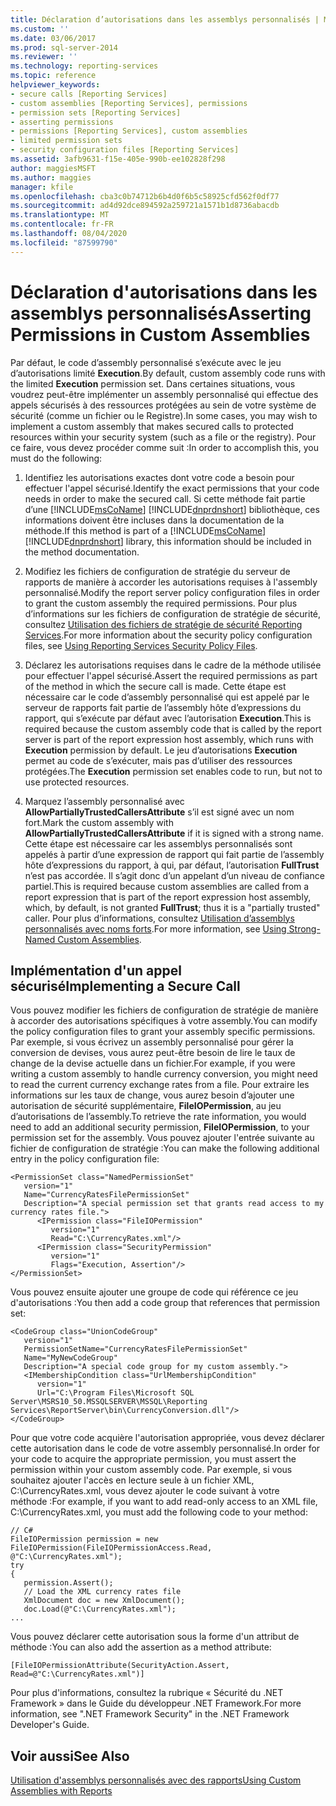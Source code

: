```yaml
---
title: Déclaration d’autorisations dans les assemblys personnalisés | Microsoft Docs
ms.custom: ''
ms.date: 03/06/2017
ms.prod: sql-server-2014
ms.reviewer: ''
ms.technology: reporting-services
ms.topic: reference
helpviewer_keywords:
- secure calls [Reporting Services]
- custom assemblies [Reporting Services], permissions
- permission sets [Reporting Services]
- asserting permissions
- permissions [Reporting Services], custom assemblies
- limited permission sets
- security configuration files [Reporting Services]
ms.assetid: 3afb9631-f15e-405e-990b-ee102828f298
author: maggiesMSFT
ms.author: maggies
manager: kfile
ms.openlocfilehash: cba3c0b74712b6b4d0f6b5c58925cfd562f0df77
ms.sourcegitcommit: ad4d92dce894592a259721a1571b1d8736abacdb
ms.translationtype: MT
ms.contentlocale: fr-FR
ms.lasthandoff: 08/04/2020
ms.locfileid: "87599790"
---
```

# <a name="asserting-permissions-in-custom-assemblies"></a><span data-ttu-id="db4e8-102">Déclaration d'autorisations dans les assemblys personnalisés</span><span class="sxs-lookup"><span data-stu-id="db4e8-102">Asserting Permissions in Custom Assemblies</span></span>
  <span data-ttu-id="db4e8-103">Par défaut, le code d’assembly personnalisé s’exécute avec le jeu d’autorisations limité **Execution**.</span><span class="sxs-lookup"><span data-stu-id="db4e8-103">By default, custom assembly code runs with the limited **Execution** permission set.</span></span> <span data-ttu-id="db4e8-104">Dans certaines situations, vous voudrez peut-être implémenter un assembly personnalisé qui effectue des appels sécurisés à des ressources protégées au sein de votre système de sécurité (comme un fichier ou le Registre).</span><span class="sxs-lookup"><span data-stu-id="db4e8-104">In some cases, you may wish to implement a custom assembly that makes secured calls to protected resources within your security system (such as a file or the registry).</span></span> <span data-ttu-id="db4e8-105">Pour ce faire, vous devez procéder comme suit :</span><span class="sxs-lookup"><span data-stu-id="db4e8-105">In order to accomplish this, you must do the following:</span></span>  
  
1.  <span data-ttu-id="db4e8-106">Identifiez les autorisations exactes dont votre code a besoin pour effectuer l'appel sécurisé.</span><span class="sxs-lookup"><span data-stu-id="db4e8-106">Identify the exact permissions that your code needs in order to make the secured call.</span></span> <span data-ttu-id="db4e8-107">Si cette méthode fait partie d’une [!INCLUDE[msCoName](../../includes/msconame-md.md)] [!INCLUDE[dnprdnshort](../../includes/dnprdnshort-md.md)] bibliothèque, ces informations doivent être incluses dans la documentation de la méthode.</span><span class="sxs-lookup"><span data-stu-id="db4e8-107">If this method is part of a [!INCLUDE[msCoName](../../includes/msconame-md.md)] [!INCLUDE[dnprdnshort](../../includes/dnprdnshort-md.md)] library, this information should be included in the method documentation.</span></span>  
  
2.  <span data-ttu-id="db4e8-108">Modifiez les fichiers de configuration de stratégie du serveur de rapports de manière à accorder les autorisations requises à l'assembly personnalisé.</span><span class="sxs-lookup"><span data-stu-id="db4e8-108">Modify the report server policy configuration files in order to grant the custom assembly the required permissions.</span></span> <span data-ttu-id="db4e8-109">Pour plus d’informations sur les fichiers de configuration de stratégie de sécurité, consultez [Utilisation des fichiers de stratégie de sécurité Reporting Services](../extensions/secure-development/using-reporting-services-security-policy-files.md).</span><span class="sxs-lookup"><span data-stu-id="db4e8-109">For more information about the security policy configuration files, see [Using Reporting Services Security Policy Files](../extensions/secure-development/using-reporting-services-security-policy-files.md).</span></span>  
  
3.  <span data-ttu-id="db4e8-110">Déclarez les autorisations requises dans le cadre de la méthode utilisée pour effectuer l'appel sécurisé.</span><span class="sxs-lookup"><span data-stu-id="db4e8-110">Assert the required permissions as part of the method in which the secure call is made.</span></span> <span data-ttu-id="db4e8-111">Cette étape est nécessaire car le code d’assembly personnalisé qui est appelé par le serveur de rapports fait partie de l’assembly hôte d’expressions du rapport, qui s’exécute par défaut avec l’autorisation **Execution**.</span><span class="sxs-lookup"><span data-stu-id="db4e8-111">This is required because the custom assembly code that is called by the report server is part of the report expression host assembly, which runs with **Execution** permission by default.</span></span> <span data-ttu-id="db4e8-112">Le jeu d’autorisations **Execution** permet au code de s’exécuter, mais pas d’utiliser des ressources protégées.</span><span class="sxs-lookup"><span data-stu-id="db4e8-112">The **Execution** permission set enables code to run, but not to use protected resources.</span></span>  
  
4.  <span data-ttu-id="db4e8-113">Marquez l’assembly personnalisé avec **AllowPartiallyTrustedCallersAttribute** s’il est signé avec un nom fort.</span><span class="sxs-lookup"><span data-stu-id="db4e8-113">Mark the custom assembly with **AllowPartiallyTrustedCallersAttribute** if it is signed with a strong name.</span></span> <span data-ttu-id="db4e8-114">Cette étape est nécessaire car les assemblys personnalisés sont appelés à partir d’une expression de rapport qui fait partie de l’assembly hôte d’expressions du rapport, à qui, par défaut, l’autorisation **FullTrust** n’est pas accordée. Il s’agit donc d’un appelant d’un niveau de confiance partiel.</span><span class="sxs-lookup"><span data-stu-id="db4e8-114">This is required because custom assemblies are called from a report expression that is part of the report expression host assembly, which, by default, is not granted **FullTrust**; thus it is a "partially trusted" caller.</span></span> <span data-ttu-id="db4e8-115">Pour plus d’informations, consultez [Utilisation d’assemblys personnalisés avec noms forts](using-strong-named-custom-assemblies.md).</span><span class="sxs-lookup"><span data-stu-id="db4e8-115">For more information, see [Using Strong-Named Custom Assemblies](using-strong-named-custom-assemblies.md).</span></span>  
  
## <a name="implementing-a-secure-call"></a><span data-ttu-id="db4e8-116">Implémentation d'un appel sécurisé</span><span class="sxs-lookup"><span data-stu-id="db4e8-116">Implementing a Secure Call</span></span>  
 <span data-ttu-id="db4e8-117">Vous pouvez modifier les fichiers de configuration de stratégie de manière à accorder des autorisations spécifiques à votre assembly.</span><span class="sxs-lookup"><span data-stu-id="db4e8-117">You can modify the policy configuration files to grant your assembly specific permissions.</span></span> <span data-ttu-id="db4e8-118">Par exemple, si vous écrivez un assembly personnalisé pour gérer la conversion de devises, vous aurez peut-être besoin de lire le taux de change de la devise actuelle dans un fichier.</span><span class="sxs-lookup"><span data-stu-id="db4e8-118">For example, if you were writing a custom assembly to handle currency conversion, you might need to read the current currency exchange rates from a file.</span></span> <span data-ttu-id="db4e8-119">Pour extraire les informations sur les taux de change, vous aurez besoin d’ajouter une autorisation de sécurité supplémentaire, **FileIOPermission**, au jeu d’autorisations de l’assembly.</span><span class="sxs-lookup"><span data-stu-id="db4e8-119">To retrieve the rate information, you would need to add an additional security permission, **FileIOPermission**, to your permission set for the assembly.</span></span> <span data-ttu-id="db4e8-120">Vous pouvez ajouter l'entrée suivante au fichier de configuration de stratégie :</span><span class="sxs-lookup"><span data-stu-id="db4e8-120">You can make the following additional entry in the policy configuration file:</span></span>  
  
```  
<PermissionSet class="NamedPermissionSet"  
   version="1"  
   Name="CurrencyRatesFilePermissionSet"  
   Description="A special permission set that grants read access to my currency rates file.">  
      <IPermission class="FileIOPermission"  
         version="1"  
         Read="C:\CurrencyRates.xml"/>  
      <IPermission class="SecurityPermission"  
         version="1"  
         Flags="Execution, Assertion"/>  
</PermissionSet>  
```  
  
 <span data-ttu-id="db4e8-121">Vous pouvez ensuite ajouter une groupe de code qui référence ce jeu d'autorisations :</span><span class="sxs-lookup"><span data-stu-id="db4e8-121">You then add a code group that references that permission set:</span></span>  
  
```  
<CodeGroup class="UnionCodeGroup"  
   version="1"  
   PermissionSetName="CurrencyRatesFilePermissionSet"  
   Name="MyNewCodeGroup"  
   Description="A special code group for my custom assembly.">  
   <IMembershipCondition class="UrlMembershipCondition"  
      version="1"  
      Url="C:\Program Files\Microsoft SQL Server\MSRS10_50.MSSQLSERVER\MSSQL\Reporting Services\ReportServer\bin\CurrencyConversion.dll"/>  
</CodeGroup>  
```  
  
 <span data-ttu-id="db4e8-122">Pour que votre code acquière l'autorisation appropriée, vous devez déclarer cette autorisation dans le code de votre assembly personnalisé.</span><span class="sxs-lookup"><span data-stu-id="db4e8-122">In order for your code to acquire the appropriate permission, you must assert the permission within your custom assembly code.</span></span> <span data-ttu-id="db4e8-123">Par exemple, si vous souhaitez ajouter l'accès en lecture seule à un fichier XML, C:\CurrencyRates.xml, vous devez ajouter le code suivant à votre méthode :</span><span class="sxs-lookup"><span data-stu-id="db4e8-123">For example, if you want to add read-only access to an XML file, C:\CurrencyRates.xml, you must add the following code to your method:</span></span>  
  
```  
// C#  
FileIOPermission permission = new FileIOPermission(FileIOPermissionAccess.Read, @"C:\CurrencyRates.xml");  
try  
{  
   permission.Assert();  
   // Load the XML currency rates file  
   XmlDocument doc = new XmlDocument();  
   doc.Load(@"C:\CurrencyRates.xml");  
...  
```  
  
 <span data-ttu-id="db4e8-124">Vous pouvez déclarer cette autorisation sous la forme d'un attribut de méthode :</span><span class="sxs-lookup"><span data-stu-id="db4e8-124">You can also add the assertion as a method attribute:</span></span>  
  
```  
[FileIOPermissionAttribute(SecurityAction.Assert, Read=@"C:\CurrencyRates.xml")]  
```  
  
 <span data-ttu-id="db4e8-125">Pour plus d'informations, consultez la rubrique « Sécurité du .NET Framework » dans le Guide du développeur .NET Framework.</span><span class="sxs-lookup"><span data-stu-id="db4e8-125">For more information, see ".NET Framework Security" in the .NET Framework Developer's Guide.</span></span>  
  
## <a name="see-also"></a><span data-ttu-id="db4e8-126">Voir aussi</span><span class="sxs-lookup"><span data-stu-id="db4e8-126">See Also</span></span>  
 [<span data-ttu-id="db4e8-127">Utilisation d'assemblys personnalisés avec des rapports</span><span class="sxs-lookup"><span data-stu-id="db4e8-127">Using Custom Assemblies with Reports</span></span>](using-custom-assemblies-with-reports.md)  
  
  
